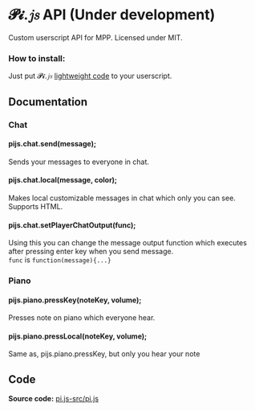 # 𝓟𝓲.𝑗𝑠 API (Under development)
Custom userscript API for MPP. Licensed under MIT.

### How to install:
Just put 𝓟𝓲.𝑗𝑠 [lightweight code](https://github.com/SuperPowerPlumber/pi.js/tree/main/pi.js-light/pi.js) to your userscript.

## Documentation
### Chat
#### pijs.chat.send(message);
Sends your messages to everyone in chat.
#### pijs.chat.local(message, color);
Makes local customizable messages in chat which only you can see. Supports HTML.
#### pijs.chat.setPlayerChatOutput(func);
Using this you can change the message output function which executes after pressing enter key when you send message.\
`func` is `function(message){...}`
### Piano
#### pijs.piano.pressKey(noteKey, volume);
Presses note on piano which everyone hear.
#### pijs.piano.pressLocal(noteKey, volume);
Same as, pijs.piano.pressKey, but only you hear your note 

## Code
**Source code:** [pi.js-src/pi.js](https://github.com/SuperPowerPlumber/pi.js/tree/main/pi.js-src/pi.js)
